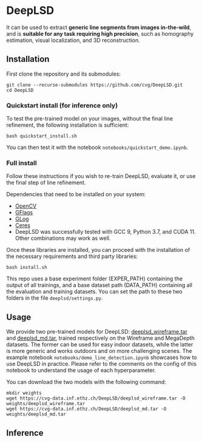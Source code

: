 # DeepLSD
It can be used to extract **generic line segments from images in-the-wild**, and is **suitable for any task requiring high precision**, such as homography estimation, visual localization, and 3D reconstruction.

## Installation
First clone the repository and its submodules:
```
git clone --recurse-submodules https://github.com/cvg/DeepLSD.git
cd DeepLSD
```

### Quickstart install (for inference only)

To test the pre-trained model on your images, without the final line refinement, the following installation is sufficient:
```
bash quickstart_install.sh
```
You can then test it with the notebook `notebooks/quickstart_demo.ipynb`.



### Full install

Follow these instructions if you wish to re-train DeepLSD, evaluate it, or use the final step of line refinement.

Dependencies that need to be installed on your system:
- [OpenCV](https://opencv.org/)
- [GFlags](https://github.com/gflags/gflags)
- [GLog](https://github.com/google/glog)
- [Ceres](http://ceres-solver.org/)
- DeepLSD was successfully tested with GCC 9, Python 3.7, and CUDA 11. Other combinations may work as well.

Once these libraries are installed, you can proceed with the installation of the necessary requirements and third party libraries:
```
bash install.sh
```

This repo uses a base experiment folder (EXPER_PATH) containing the output of all trainings, and a base dataset path (DATA_PATH) containing all the evaluation and training datasets. You can set the path to these two folders in the file `deeplsd/settings.py`.

## Usage
We provide two pre-trained models for DeepLSD: [deeplsd_wireframe.tar](https://cvg-data.inf.ethz.ch/DeepLSD/deeplsd_wireframe.tar) and [deeplsd_md.tar](https://cvg-data.inf.ethz.ch/DeepLSD/deeplsd_md.tar), trained respectively on the Wireframe and MegaDepth datasets. The former can be used for easy indoor datasets, while the latter is more generic and works outdoors and on more challenging scenes.
The example notebook `notebooks/demo_line_detection.ipynb` showcases how to use DeepLSD in practice. Please refer to the comments on the config of this notebook to understand the usage of each hyperparameter.

You can download the two models with the following command:
```
mkdir weights
wget https://cvg-data.inf.ethz.ch/DeepLSD/deeplsd_wireframe.tar -O weights/deeplsd_wireframe.tar
wget https://cvg-data.inf.ethz.ch/DeepLSD/deeplsd_md.tar -O weights/deeplsd_md.tar
```

## Inference

